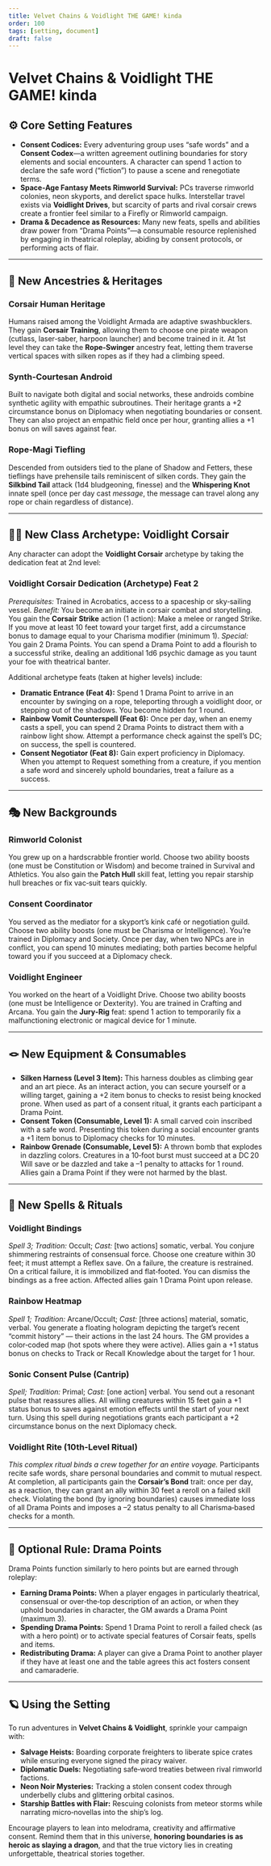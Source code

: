 ```yaml
---
title: Velvet Chains & Voidlight THE GAME! kinda
order: 100
tags: [setting, document]
draft: false
---
```


# **Velvet Chains & Voidlight** THE GAME! kinda

## ⚙️ Core Setting Features

- **Consent Codices:**  Every adventuring group uses “safe words” and a **Consent Codex**—a written agreement outlining boundaries for story elements and social encounters.  A character can spend 1 action to declare the safe word (“fiction”) to pause a scene and renegotiate terms.
- **Space‑Age Fantasy Meets Rimworld Survival:**  PCs traverse rimworld colonies, neon skyports, and derelict space hulks.  Interstellar travel exists via **Voidlight Drives**, but scarcity of parts and rival corsair crews create a frontier feel similar to a Firefly or Rimworld campaign.
- **Drama & Decadence as Resources:**  Many new feats, spells and abilities draw power from “Drama Points”—a consumable resource replenished by engaging in theatrical roleplay, abiding by consent protocols, or performing acts of flair.

---

## 🌌 New Ancestries & Heritages

### **Corsair Human Heritage**
Humans raised among the Voidlight Armada are adaptive swashbucklers.  They gain **Corsair Training**, allowing them to choose one pirate weapon (cutlass, laser‑saber, harpoon launcher) and become trained in it.  At 1st level they can take the **Rope‑Swinger** ancestry feat, letting them traverse vertical spaces with silken ropes as if they had a climbing speed.

### **Synth‑Courtesan Android**
Built to navigate both digital and social networks, these androids combine synthetic agility with empathic subroutines.  Their heritage grants a +2 circumstance bonus on Diplomacy when negotiating boundaries or consent.  They can also project an empathic field once per hour, granting allies a +1 bonus on will saves against fear.

### **Rope‑Magi Tiefling**
Descended from outsiders tied to the plane of Shadow and Fetters, these tieflings have prehensile tails reminiscent of silken cords.  They gain the **Silkbind Tail** attack (1d4 bludgeoning, finesse) and the **Whispering Knot** innate spell (once per day cast *message*, the message can travel along any rope or chain regardless of distance).

---

## 🏴‍☠️ New Class Archetype: Voidlight Corsair

Any character can adopt the **Voidlight Corsair** archetype by taking the dedication feat at 2nd level:

### **Voidlight Corsair Dedication (Archetype) Feat 2**
*Prerequisites:* Trained in Acrobatics, access to a spaceship or sky‑sailing vessel.
*Benefit:* You become an initiate in corsair combat and storytelling.  You gain the **Corsair Strike** action (1 action): Make a melee or ranged Strike.  If you move at least 10 feet toward your target first, add a circumstance bonus to damage equal to your Charisma modifier (minimum 1).
*Special:* You gain 2 Drama Points.  You can spend a Drama Point to add a flourish to a successful strike, dealing an additional 1d6 psychic damage as you taunt your foe with theatrical banter.

Additional archetype feats (taken at higher levels) include:

- **Dramatic Entrance (Feat 4):**  Spend 1 Drama Point to arrive in an encounter by swinging on a rope, teleporting through a voidlight door, or stepping out of the shadows.  You become hidden for 1 round.
- **Rainbow Vomit Counterspell (Feat 6):**  Once per day, when an enemy casts a spell, you can spend 2 Drama Points to distract them with a rainbow light show.  Attempt a performance check against the spell’s DC; on success, the spell is countered.
- **Consent Negotiator (Feat 8):**  Gain expert proficiency in Diplomacy.  When you attempt to Request something from a creature, if you mention a safe word and sincerely uphold boundaries, treat a failure as a success.

---

## 🎭 New Backgrounds

### **Rimworld Colonist**
You grew up on a hardscrabble frontier world.  Choose two ability boosts (one must be Constitution or Wisdom) and become trained in Survival and Athletics.  You also gain the **Patch Hull** skill feat, letting you repair starship hull breaches or fix vac‑suit tears quickly.

### **Consent Coordinator**
You served as the mediator for a skyport’s kink café or negotiation guild.  Choose two ability boosts (one must be Charisma or Intelligence).  You’re trained in Diplomacy and Society.  Once per day, when two NPCs are in conflict, you can spend 10 minutes mediating; both parties become helpful toward you if you succeed at a Diplomacy check.

### **Voidlight Engineer**
You worked on the heart of a Voidlight Drive.  Choose two ability boosts (one must be Intelligence or Dexterity).  You are trained in Crafting and Arcana.  You gain the **Jury‑Rig** feat: spend 1 action to temporarily fix a malfunctioning electronic or magical device for 1 minute.

---

## 🪢 New Equipment & Consumables

- **Silken Harness (Level 3 Item):**  This harness doubles as climbing gear and an art piece.  As an interact action, you can secure yourself or a willing target, gaining a +2 item bonus to checks to resist being knocked prone.  When used as part of a consent ritual, it grants each participant a Drama Point.
- **Consent Token (Consumable, Level 1):**  A small carved coin inscribed with a safe word.  Presenting this token during a social encounter grants a +1 item bonus to Diplomacy checks for 10 minutes.
- **Rainbow Grenade (Consumable, Level 5):**  A thrown bomb that explodes in dazzling colors.  Creatures in a 10‑foot burst must succeed at a DC 20 Will save or be dazzled and take a –1 penalty to attacks for 1 round.  Allies gain a Drama Point if they were not harmed by the blast.

---

## 🔮 New Spells & Rituals

### **Voidlight Bindings**
*Spell 3; Tradition:* Occult; *Cast:* [two actions] somatic, verbal.
You conjure shimmering restraints of consensual force.  Choose one creature within 30 feet; it must attempt a Reflex save.  On a failure, the creature is restrained.  On a critical failure, it is immobilized and flat‑footed.  You can dismiss the bindings as a free action.  Affected allies gain 1 Drama Point upon release.

### **Rainbow Heatmap**
*Spell 1; Tradition:* Arcane/Occult; *Cast:* [three actions] material, somatic, verbal.
You generate a floating hologram depicting the target’s recent “commit history” — their actions in the last 24 hours.  The GM provides a color‑coded map (hot spots where they were active).  Allies gain a +1 status bonus on checks to Track or Recall Knowledge about the target for 1 hour.

### **Sonic Consent Pulse (Cantrip)**
*Spell; Tradition:* Primal; *Cast:* [one action] verbal.
You send out a resonant pulse that reassures allies.  All willing creatures within 15 feet gain a +1 status bonus to saves against emotion effects until the start of your next turn.  Using this spell during negotiations grants each participant a +2 circumstance bonus on the next Diplomacy check.

### **Voidlight Rite (10th‑Level Ritual)**
*This complex ritual binds a crew together for an entire voyage.*  Participants recite safe words, share personal boundaries and commit to mutual respect.  At completion, all participants gain the **Corsair’s Bond** trait: once per day, as a reaction, they can grant an ally within 30 feet a reroll on a failed skill check.  Violating the bond (by ignoring boundaries) causes immediate loss of all Drama Points and imposes a –2 status penalty to all Charisma‑based checks for a month.

---

## 📜 Optional Rule: Drama Points

Drama Points function similarly to hero points but are earned through roleplay:

- **Earning Drama Points:**  When a player engages in particularly theatrical, consensual or over‑the‑top description of an action, or when they uphold boundaries in character, the GM awards a Drama Point (maximum 3).
- **Spending Drama Points:**  Spend 1 Drama Point to reroll a failed check (as with a hero point) or to activate special features of Corsair feats, spells and items.
- **Redistributing Drama:**  A player can give a Drama Point to another player if they have at least one and the table agrees this act fosters consent and camaraderie.

---

## 🪐 Using the Setting

To run adventures in **Velvet Chains & Voidlight**, sprinkle your campaign with:

- **Salvage Heists:**  Boarding corporate freighters to liberate spice crates while ensuring everyone signed the piracy waiver.
- **Diplomatic Duels:**  Negotiating safe‑word treaties between rival rimworld factions.
- **Neon Noir Mysteries:**  Tracking a stolen consent codex through underbelly clubs and glittering orbital casinos.
- **Starship Battles with Flair:**  Rescuing colonists from meteor storms while narrating micro‑novellas into the ship’s log.

Encourage players to lean into melodrama, creativity and affirmative consent.  Remind them that in this universe, **honoring boundaries is as heroic as slaying a dragon**, and that the true victory lies in creating unforgettable, theatrical stories together.
